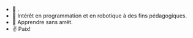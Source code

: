 - 👋 .
- 👀 Intérêt en programmation et en robotique à des fins pédagogiques.
- 🌱 Apprendre sans arrêt. 
-  ✌   Paix!
